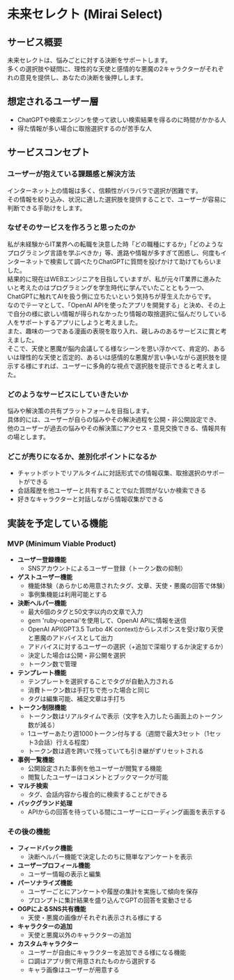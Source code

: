 # 未来セレクト (Mirai Select)

## サービス概要

未来セレクトは、悩みごとに対する決断をサポートします。  
多くの選択肢や疑問に、理性的な天使と感情的な悪魔の2キャラクターがそれぞれの意見を提供し、あなたの決断を後押しします。

## 想定されるユーザー層

- ChatGPTや検索エンジンを使って欲しい検索結果を得るのに時間がかかる人
- 得た情報が多い場合に取捨選択するのが苦手な人

## サービスコンセプト

### ユーザーが抱えている課題感と解決方法

インターネット上の情報は多く、信頼性がバラバラで選択が困難です。  
その情報を絞り込み、状況に適した選択肢を提供することで、ユーザーが容易に判断できる手助けをします。

### なぜそのサービスを作ろうと思ったのか

私が未経験からIT業界への転職を決意した時「どの職種にするか」「どのようなプログラミング言語を学ぶべきか」等、進路や情報が多すぎて困惑し、何度もインターネットで検索して調べたりChatGPTに質問を投げかけて助けてもらいました。  
結果的に現在はWEBエンジニアを目指していますが、私が元々IT業界に進みたいと考えたのはプログラミングを学生時代に学んでいたことともう一つ、ChatGPTに触れてAIを扱う側に立ちたいという気持ちが芽生えたからです。  
なのでテーマとして、「OpenAI APIを使ったアプリを開発する」と決め、その上で自分の様に欲しい情報が得られなかったり情報の取捨選択に悩んだりしている人をサポートするアプリにしようと考えました。  
また、趣味の一つである漫画の表現を取り入れ、親しみのあるサービスに賞と考えました。  
そこで、天使と悪魔が脳内会議してる様なシーンを思い浮かべて、肯定的、あるいは理性的な天使と否定的、あるいは感情的な悪魔が言い争いながら選択肢を提示する様にすれば、ユーザーに多角的な視点で選択肢を提示できると考えました。

### どのようなサービスにしていきたいか

悩みや解決策の共有プラットフォームを目指します。  
具体的には、ユーザーが自らの悩みやその解決過程を公開・非公開設定でき、  
他のユーザーが過去の悩みやその解決策にアクセス・意見交換できる、情報共有の場とします。

### どこが売りになるか、差別化ポイントになるか

- チャットボットでリアルタイムに対話形式での情報収集、取捨選択のサポートができる
- 会話履歴を他ユーザーと共有することで似た質問がないか検索できる
- 好きなキャラクターと対話しながら情報収集ができる

## 実装を予定している機能

### MVP (Minimum Viable Product)

- **ユーザー登録機能**
  - SNSアカウントによるユーザー登録（トークン数の抑制）
- **ゲストユーザー機能**
  - 機能体験（あらかじめ用意されたタグ、文章、天使・悪魔の回答で体験）
  - 事例集機能は利用可能とする
- **決断ヘルパー機能**
  - 最大6個のタグと50文字以内の文章で入力
  - gem 'ruby-openai'を使用して、OpenAI APIに情報を送信
  - OpenAI API(GPT3.5 Turbo 4K context)からレスポンスを受け取り天使と悪魔のアドバイスとして出力
  - アドバイスに対するユーザーの選択（+追加で深堀りするか決定するか）
  - 決定した場合は公開・非公開を選択
  - トークン数で管理
- **テンプレート機能**
  - テンプレートを選択することでタグが自動入力される
  - 消費トークン数は手打ちで売った場合と同じ
  - タグは編集可能、補足文章は手打ち
- **トークン制限機能**
  - トークン数はリアルタイムで表示（文字を入力したら画面上のトークン数が減る）
  - 1ユーザーあたり週1000トークン付与する（週間で最大3セット（1セット3会話）行える程度）
  - トークン数は週を跨いで残っていても引き継がずリセットされる
- **事例一覧機能**
  - 公開設定された事例を他ユーザーが閲覧する機能
  - 閲覧したユーザーはコメントとブックマークが可能
- **マルチ検索**
  - タグ、会話内容から複合的に検索することができる
- **バックグランド処理**
  - APIからの回答を待っている間にユーザーにローディング画面を表示する


### その後の機能

- **フィードバック機能**
  - 決断ヘルパー機能で決定したのちに簡単なアンケートを表示
- **ユーザープロフィール機能**
  - ユーザー情報の表示と編集
- **パーソナライズ機能**
  - ユーザーごとにアンケートや履歴の集計を実施して傾向を保存
  - プロンプトに集計結果を盛り込んでGPTの回答を変動させる
- **OGPによるSNS共有機能**
  - 天使・悪魔の画像がそれぞれ表示される様にする
- **キャラクターの追加**
  - 天使と悪魔以外のキャラクターの追加
- **カスタムキャラクター**
  - ユーザーが自由にキャラクターを追加できる様になる機能
  - 口調はアプリ側で用意されたものから選択する
  - キャラ画像はユーザーが用意する
